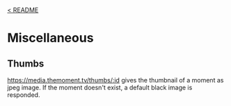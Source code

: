 <a name="toc"></a>
[< README](/README.md#toc)

# Miscellaneous

## Thumbs

https://media.themoment.tv/thumbs/:id gives the thumbnail of a moment as jpeg image. If the moment doesn't exist, a default black image is responded.
